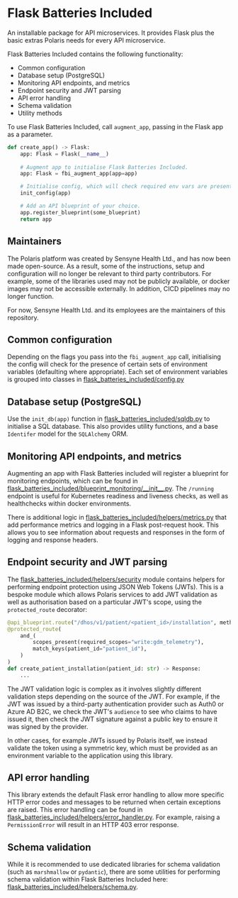 # Flask Batteries Included

An installable package for API microservices. It provides Flask plus the basic extras Polaris needs for every API microservice.

Flask Batteries Included contains the following functionality:
* Common configuration
* Database setup (PostgreSQL)
* Monitoring API endpoints, and metrics
* Endpoint security and JWT parsing
* API error handling
* Schema validation
* Utility methods

To use Flask Batteries Included, call `augment_app`, passing in the Flask app as a parameter.

```python
def create_app() -> Flask:
    app: Flask = Flask(__name__)
    
    # Augment app to initialise Flask Batteries Included.
    app: Flask = fbi_augment_app(app=app)

    # Initialise config, which will check required env vars are present.
    init_config(app)

    # Add an API blueprint of your choice.
    app.register_blueprint(some_blueprint)
    return app
```

## Maintainers
The Polaris platform was created by Sensyne Health Ltd., and has now been made open-source. As a result, some of the
instructions, setup and configuration will no longer be relevant to third party contributors. For example, some of
the libraries used may not be publicly available, or docker images may not be accessible externally. In addition, 
CICD pipelines may no longer function.

For now, Sensyne Health Ltd. and its employees are the maintainers of this repository.

## Common configuration
Depending on the flags you pass into the `fbi_augment_app` call, initialising the config will check for the presence
of certain sets of environment variables (defaulting where appropriate). Each set of environment variables is grouped
into classes in [flask_batteries_included/config.py](flask_batteries_included/config.py)

## Database setup (PostgreSQL)
Use the `init_db(app)` function in [flask_batteries_included/sqldb.py](flask_batteries_included/sqldb.py) to initialise
a SQL database. This also provides utility functions, and a base `Identifer` model for the `SQLAlchemy` ORM.

## Monitoring API endpoints, and metrics
Augmenting an app with Flask Batteries included will register a blueprint for monitoring endpoints, which can be found 
in [flask_batteries_included/blueprint_monitoring/\_\_init__.py](flask_batteries_included/blueprint_monitoring/__init__.py).
The `/running` endpoint is useful for Kubernetes readiness and liveness checks, as well as healthchecks within docker
environments.

There is additional logic in [flask_batteries_included/helpers/metrics.py](flask_batteries_included/helpers/metrics.py)
that add performance metrics and logging in a Flask post-request hook. This allows you to see information about requests
and responses in the form of logging and response headers.

## Endpoint security and JWT parsing
The [flask_batteries_included/helpers/security](flask_batteries_included/helpers/security) module contains helpers for
performing endpoint protection using JSON Web Tokens (JWTs). This is a bespoke module which allows Polaris services to 
add JWT validation as well as authorisation based on a particular JWT's scope, using the `protected_route` decorator:

```python
@api_blueprint.route("/dhos/v1/patient/<patient_id>/installation", methods=["POST"])
@protected_route(
    and_(
        scopes_present(required_scopes="write:gdm_telemetry"),
        match_keys(patient_id="patient_id"),
    )
)
def create_patient_installation(patient_id: str) -> Response:
    ...
```

The JWT validation logic is complex as it involves slightly different validation steps depending on the source of the 
JWT. For example, if the JWT was issued by a third-party authentication provider such as Auth0 or Azure AD B2C, we
check the JWT's `audience` to see who claims to have issued it, then check the JWT signature against a public key to 
ensure it was signed by the provider.

In other cases, for example JWTs issued by Polaris itself, we instead validate the token using a symmetric key, which
must be provided as an environment variable to the application using this library.

## API error handling
This library extends the default Flask error handling to allow more specific HTTP error codes and messages to be 
returned when certain exceptions are raised. This error handling can be found in
[flask_batteries_included/helpers/error_handler.py](flask_batteries_included/helpers/error_handler.py). For example,
raising a `PermissionError` will result in an HTTP 403 error response.

## Schema validation
While it is recommended to use dedicated libraries for schema validation (such as `marshmallow` or `pydantic`), there
are some utilities for performing schema validation within Flask Batteries Included here: 
[flask_batteries_included/helpers/schema.py](flask_batteries_included/helpers/schema.py).
